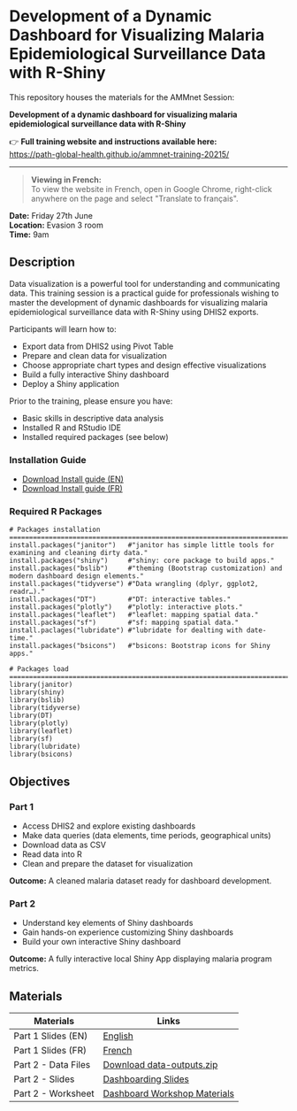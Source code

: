 # Development of a Dynamic Dashboard for Visualizing Malaria Epidemiological Surveillance Data with R-Shiny

This repository houses the materials for the AMMnet Session:

**Development of a dynamic dashboard for visualizing malaria epidemiological surveillance data with R-Shiny**

👉 **Full training website and instructions available here:**  
https://path-global-health.github.io/ammnet-training-20215/

---

> **Viewing in French:**  
> To view the website in French, open in Google Chrome, right-click anywhere on the page and select "Translate to français".

**Date:** Friday 27th June  
**Location:** Evasion 3 room  
**Time:** 9am

## Description

Data visualization is a powerful tool for understanding and communicating data. This training session is a practical guide for professionals wishing to master the development of dynamic dashboards for visualizing malaria epidemiological surveillance data with R-Shiny using DHIS2 exports. 

Participants will learn how to:

- Export data from DHIS2 using Pivot Table
- Prepare and clean data for visualization
- Choose appropriate chart types and design effective visualizations
- Build a fully interactive Shiny dashboard
- Deploy a Shiny application

Prior to the training, please ensure you have:

- Basic skills in descriptive data analysis
- Installed R and RStudio IDE
- Installed required packages (see below)

### Installation Guide

- [Download Install guide (EN)](lesson-materials/installation-guide.pdf)
- [Download Install guide (FR)](lesson-materials/installation-guide-FR.pdf)

### Required R Packages
```{r eval = FALSE}
# Packages installation ==========================================================================
install.packages("janitor")   #"janitor has simple little tools for examining and cleaning dirty data."
install.packages("shiny")     #"shiny: core package to build apps."
install.packages("bslib")     #"theming (Bootstrap customization) and modern dashboard design elements."
install.packages("tidyverse") #"Data wrangling (dplyr, ggplot2, readr…)."
install.packages("DT")        #"DT: interactive tables."
install.packages("plotly")    #"plotly: interactive plots."
install.packages("leaflet")   #"leaflet: mapping spatial data."
install.packages("sf")        #"sf: mapping spatial data."
install.paclages("lubridate") #"lubridate for dealting with date-time."
install.packages("bsicons")   #"bsicons: Bootstrap icons for Shiny apps."

# Packages load ===================================================================================
library(janitor)
library(shiny)
library(bslib)
library(tidyverse)
library(DT)
library(plotly)
library(leaflet)
library(sf)
library(lubridate)
library(bsicons)

```

## Objectives

### Part 1

- Access DHIS2 and explore existing dashboards
- Make data queries (data elements, time periods, geographical units)
- Download data as CSV
- Read data into R
- Clean and prepare the dataset for visualization

**Outcome:** A cleaned malaria dataset ready for dashboard development.

### Part 2

- Understand key elements of Shiny dashboards
- Gain hands-on experience customizing Shiny dashboards
- Build your own interactive Shiny dashboard

**Outcome:** A fully interactive local Shiny App displaying malaria program metrics.

## Materials

| Materials             | Links |
|-----------------------|-------|
| Part 1 Slides (EN)     | [English](https://path-global-health.github.io/ammnet-training-20215/english-slides.html) | 
| Part 1 Slides (FR)     | [French](https://path-global-health.github.io/ammnet-training-20215/french-slides.html) |
| Part 2 - Data Files    | [Download data-outputs.zip](data-outputs.zip) |
| Part 2 - Slides        | [Dashboarding Slides](https://path-global-health.github.io/ammnet-training-20215/dashboarding-slides.html#/title-slide) | 
| Part 2 - Worksheet     | [Dashboard Workshop Materials](https://path-global-health.github.io/ammnet-training-20215/dashboard-workshop-materials.html) | 
